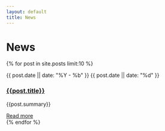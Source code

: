 ```yaml
---
layout: default
title: News
---
```


# News
{% for post in site.posts limit:10 %}
<div class="row-fluid marketing news-row">
	    <div class="span2">
<!-- 
		    <p class="text-left">{{ post.date | date_to_long_string }}</p>
 -->
		    <div class="calendar"> 
    			<span class="month">{{ post.date || date: "%Y - %b" }} </span>
    			<span class="day">{{ post.date || date: "%d" }}</span>
			</div>
	    </div>
	    <div class="span10">
            <h3><a href="{{post.url}}">{{post.title}}</a></h3>
            <p>{{post.summary}}</p>
			<a href="{{ site.baseurl }}{{post.url}}">Read more</a>
        </div>
</div>
{% endfor %}
